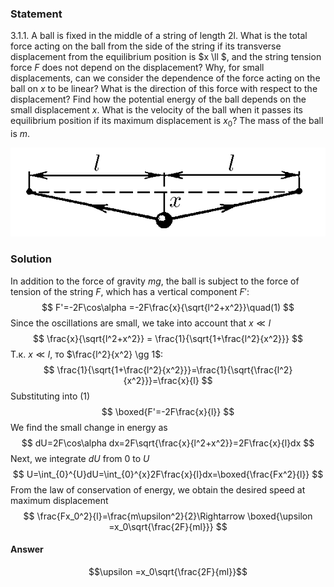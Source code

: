 ###  Statement 

$3.1.1.$ A ball is fixed in the middle of a string of length $2$l. What is the total force acting on the ball from the side of the string if its transverse displacement from the equilibrium position is $x \ll $, and the string tension force $F$ does not depend on the displacement? Why, for small displacements, can we consider the dependence of the force acting on the ball on $x$ to be linear? What is the direction of this force with respect to the displacement? Find how the potential energy of the ball depends on the small displacement $x$. What is the velocity of the ball when it passes its equilibrium position if its maximum displacement is $x_0$? The mass of the ball is $m$. 

![ For problem $3.1.1$ |581x164, 51%](../../img/3.1.1/3.1.1.png)

### Solution

In addition to the force of gravity $mg$, the ball is subject to the force of tension of the string $F$, which has a vertical component $F'$: $$ F'=-2F\cos\alpha =-2F\frac{x}{\sqrt{l^2+x^2}}\quad(1) $$ Since the oscillations are small, we take into account that $x\ll l$ $$ \frac{x}{\sqrt{l^2+x^2}} = \frac{1}{\sqrt{1+\frac{l^2}{x^2}}} $$ Т.к. $x\ll l$, то $\frac{l^2}{x^2} \gg 1$: $$ \frac{1}{\sqrt{1+\frac{l^2}{x^2}}}=\frac{1}{\sqrt{\frac{l^2}{x^2}}}=\frac{x}{l} $$ Substituting into $(1)$ $$ \boxed{F'=-2F\frac{x}{l}} $$ We find the small change in energy as $$ dU=2F\cos\alpha dx=2F\sqrt{\frac{x}{l^2+x^2}}=2F\frac{x}{l}dx $$ Next, we integrate $dU$ from $0$ to $U$ $$ U=\int_{0}^{U}dU=\int_{0}^{x}2F\frac{x}{l}dx=\boxed{\frac{Fx^2}{l}} $$ From the law of conservation of energy, we obtain the desired speed at maximum displacement $$ \frac{Fx_0^2}{l}=\frac{m\upsilon^2}{2}\Rightarrow \boxed{\upsilon =x_0\sqrt{\frac{2F}{ml}}} $$ 

#### Answer

$$\upsilon =x_0\sqrt{\frac{2F}{ml}}$$ 
